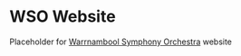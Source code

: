 # WSO Website

Placeholder for [Warrnambool Symphony Orchestra](https://warrnamboolorchestra.org.au) website
